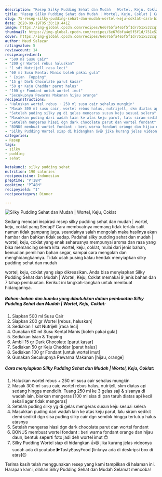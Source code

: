 ```yaml
---
description: "Resep Silky Pudding Sehat dan Mudah | Wortel, Keju, Coklat | Cara Bikin Silky Pudding Sehat dan Mudah | Wortel, Keju, Coklat Yang Sedap"
title: "Resep Silky Pudding Sehat dan Mudah | Wortel, Keju, Coklat | Cara Bikin Silky Pudding Sehat dan Mudah | Wortel, Keju, Coklat Yang Sedap"
slug: 75-resep-silky-pudding-sehat-dan-mudah-wortel-keju-coklat-cara-bikin-silky-pudding-sehat-dan-mudah-wortel-keju-coklat-yang-sedap
date: 2020-09-19T05:30:18.441Z
image: https://img-global.cpcdn.com/recipes/6e676bfa4e5f5f1d/751x532cq70/silky-pudding-sehat-dan-mudah-wortel-keju-coklat-foto-resep-utama.jpg
thumbnail: https://img-global.cpcdn.com/recipes/6e676bfa4e5f5f1d/751x532cq70/silky-pudding-sehat-dan-mudah-wortel-keju-coklat-foto-resep-utama.jpg
cover: https://img-global.cpcdn.com/recipes/6e676bfa4e5f5f1d/751x532cq70/silky-pudding-sehat-dan-mudah-wortel-keju-coklat-foto-resep-utama.jpg
author: Maud Salazar
ratingvalue: 5
reviewcount: 14
recipeingredient:
- "500 ml Susu Cair"
- "200 gr Wortel rebus haluskan"
- "1 sdt Nutrijell rasa leci"
- "60 ml Susu Kental Manis boleh pakai gula"
- " Isian  Topping"
- "15 gr Dark Chocolate parut kasar"
- "50 gr Keju Cheddar parut halus"
- "100 gr Fondant untuk wortel imut"
- "Secukupnya Pewarna Makanan hijau orange"
recipeinstructions:
- "Haluskan wortel rebus + 250 ml susu cair sehalus mungkin"
- "Masak 300 ml susu cair, wortel rebus halus, nutrijell, skm diatas api sedang hingga mendidih. Tuang 250 ml ke 3 gelas saji &amp; sisanya di wadah lain, biarkan mengeras [100 ml sisa di pan taruh diatas api kecil sekali agar tidak mengeras]"
- "Setelah puding silky yg di gelas mengeras susun keju sesuai selera"
- "Masukkan puding dari wadah lain ke atas keju parut, lalu siram sedikit demi sedikit dgn sisa puding silky cair dgn sendok hingga tertutup halus atasnya"
- "Setelah mengeras hiasi dgn dark chocolate parut dan wortel fondant"
- "BONUS membuat wortel fondant : beri warna fondant orange dan hijau daun, bentuk seperti foto jadi deh wortel imut 😍"
- "Silky Pudding Wortel siap di hidangkan 👍😃 jika kurang jelas videonya sudah ada di youtube ▶️TastyEasyFood [linknya ada di deskripsi box di atas]😉"
categories:
- Resep
tags:
- silky
- pudding
- sehat

katakunci: silky pudding sehat 
nutrition: 190 calories
recipecuisine: Indonesian
preptime: "PT18M"
cooktime: "PT48M"
recipeyield: "1"
recipecategory: Dinner

---
```



![Silky Pudding Sehat dan Mudah | Wortel, Keju, Coklat](https://img-global.cpcdn.com/recipes/6e676bfa4e5f5f1d/751x532cq70/silky-pudding-sehat-dan-mudah-wortel-keju-coklat-foto-resep-utama.jpg)

Sedang mencari inspirasi resep silky pudding sehat dan mudah | wortel, keju, coklat yang Sedap? Cara membuatnya memang tidak terlalu sulit namun tidak gampang juga. seandainya salah mengolah maka hasilnya akan hambar dan bahkan tidak sedap. Padahal silky pudding sehat dan mudah | wortel, keju, coklat yang enak seharusnya mempunyai aroma dan rasa yang bisa memancing selera kita.
 wortel, keju, coklat, mulai dari jenis bahan, kemudian pemilihan bahan segar, sampai cara mengolah dan menghidangkannya. Tidak usah pusing kalau hendak menyiapkan silky pudding sehat dan mudah 

 wortel, keju, coklat yang siap dikreasikan. Anda bisa menyiapkan Silky Pudding Sehat dan Mudah | Wortel, Keju, Coklat memakai 9 jenis bahan dan 7 tahap pembuatan. Berikut ini langkah-langkah untuk membuat hidangannya.

<!--inarticleads1-->

##### Bahan-bahan dan bumbu yang dibutuhkan dalam pembuatan Silky Pudding Sehat dan Mudah | Wortel, Keju, Coklat:

1. Siapkan 500 ml Susu Cair
1. Siapkan 200 gr Wortel [rebus, haluskan]
1. Sediakan 1 sdt Nutrijell [rasa leci]
1. Gunakan 60 ml Susu Kental Manis [boleh pakai gula]
1. Sediakan  Isian &amp; Topping
1. Ambil 15 gr Dark Chocolate [parut kasar]
1. Sediakan 50 gr Keju Cheddar [parut halus]
1. Sediakan 100 gr Fondant [untuk wortel imut]
1. Gunakan Secukupnya Pewarna Makanan [hijau, orange]




<!--inarticleads2-->

##### Cara menyiapkan Silky Pudding Sehat dan Mudah | Wortel, Keju, Coklat:

1. Haluskan wortel rebus + 250 ml susu cair sehalus mungkin
1. Masak 300 ml susu cair, wortel rebus halus, nutrijell, skm diatas api sedang hingga mendidih. Tuang 250 ml ke 3 gelas saji &amp; sisanya di wadah lain, biarkan mengeras [100 ml sisa di pan taruh diatas api kecil sekali agar tidak mengeras]
1. Setelah puding silky yg di gelas mengeras susun keju sesuai selera
1. Masukkan puding dari wadah lain ke atas keju parut, lalu siram sedikit demi sedikit dgn sisa puding silky cair dgn sendok hingga tertutup halus atasnya
1. Setelah mengeras hiasi dgn dark chocolate parut dan wortel fondant
1. BONUS membuat wortel fondant : beri warna fondant orange dan hijau daun, bentuk seperti foto jadi deh wortel imut 😍
1. Silky Pudding Wortel siap di hidangkan 👍😃 jika kurang jelas videonya sudah ada di youtube ▶️TastyEasyFood [linknya ada di deskripsi box di atas]😉




Terima kasih telah menggunakan resep yang kami tampilkan di halaman ini. Harapan kami, olahan Silky Pudding Sehat dan Mudah  Selamat mencoba!
